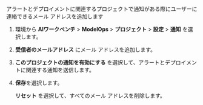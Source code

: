 アラートとデプロイメントに関連するプロジェクトで通知がある際にユーザーに連絡できるメール アドレスを追加します

1.  環境から **AIワークベンチ** > **ModelOps** > **プロジェクト** > **設定** > **通知** を選択します。


1.  **受信者のメールアドレス** にメール アドレスを追加します。


1.  **このプロジェクトの通知を有効にする** を選択して、アラートとデプロイメントに関連する通知を送信します。


1.  **保存**を選択します。

    **リセット** を選択して、すべてのメール アドレスを削除します。


